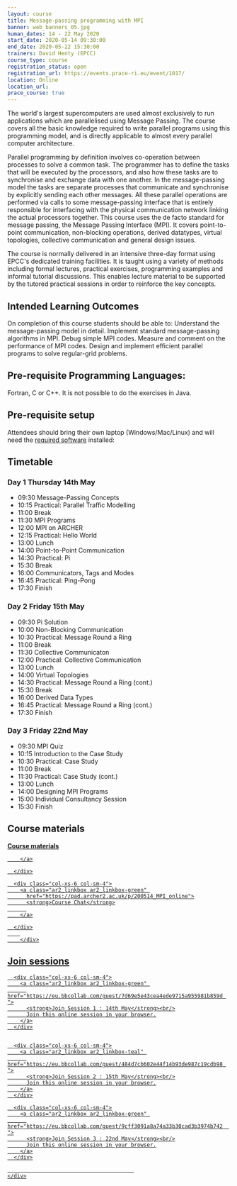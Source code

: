 ```yaml
---
layout: course
title: Message-passing programming with MPI
banner: web_banners_05.jpg 
human_dates: 14 - 22 May 2020
start_date: 2020-05-14 09:30:00
end_date: 2020-05-22 15:30:00
trainers: David Henty (EPCC)
course_type: course
registration_status: open
registration_url: https://events.prace-ri.eu/event/1017/
location: Online
location_url:
prace_course: true
---
```


The world's largest supercomputers are used almost exclusively to run applications which are parallelised using Message Passing. The course covers all the basic knowledge required to write parallel programs using this programming model, and is directly applicable to almost every parallel computer architecture.

Parallel programming by definition involves co-operation between processes to solve a common task. The programmer has to define the tasks that will be executed by the processors, and also how these tasks are to synchronise and exchange data with one another. In the message-passing model the tasks are separate processes that communicate and synchronise by explicitly sending each other messages. All these parallel operations are performed via calls to some message-passing interface that is entirely responsible for interfacing with the physical communication network linking the actual processors together. This course uses the de facto standard for message passing, the Message Passing Interface (MPI). It covers point-to-point communication, non-blocking operations, derived datatypes, virtual topologies, collective communication and general design issues.

The course is normally delivered in an intensive three-day format using EPCC's dedicated training facilities. It is taught using a variety of methods including formal lectures, practical exercises, programming examples and informal tutorial discussions. This enables lecture material to be supported by the tutored practical sessions in order to reinforce the key concepts.

## Intended Learning Outcomes

On completion of this course students should be able to: Understand the message-passing model in detail. Implement standard message-passing algorithms in MPI. Debug simple MPI codes. Measure and comment on the performance of MPI codes. Design and implement efficient parallel programs to solve regular-grid problems.

## Pre-requisite Programming Languages:

Fortran, C or C++. It is not possible to do the exercises in Java.

## Pre-requisite setup

Attendees should bring their own laptop (Windows/Mac/Linux) and will need the <a href="../../../training/training-software">required software</a> installed:

 
## Timetable

### Day 1  Thursday 14th May

- 09:30  Message-Passing Concepts
- 10:15  Practical: Parallel Traffic Modelling
- 11:00  Break
- 11:30  MPI Programs
- 12:00  MPI on ARCHER
- 12:15  Practical: Hello World
- 13:00  Lunch
- 14:00  Point-to-Point Communication
- 14:30  Practical: Pi
- 15:30  Break
- 16:00  Communicators, Tags and Modes
- 16:45 Practical: Ping-Pong
- 17:30  Finish

### Day 2   Friday 15th May

- 09:30  Pi Solution
- 10:00  Non-Blocking Communication
- 10:30  Practical: Message Round a Ring
- 11:00  Break
- 11:30  Collective Communicaton
- 12:00  Practical: Collective Communication
- 13:00  Lunch
- 14:00  Virtual Topologies
- 14:30  Practical: Message Round a Ring (cont.)
- 15:30  Break
- 16:00  Derived Data Types
- 16:45  Practical: Message Round a Ring (cont.)
- 17:30  Finish

### Day 3   Friday 22nd May

- 09:30  MPI Quiz
- 10:15  Introduction to the Case Study
- 10:30  Practical: Case Study
- 11:00  Break
- 11:30  Practical: Case Study (cont.)
- 13:00  Lunch
- 14:00  Designing MPI Programs
- 15:00 Individual Consultancy Session
- 15:30  Finish

		
## Course materials



<section id="service">
    <div class="row ">	
      <div class="col-xs-6 col-sm-4">
        <a class="ar2_linkbox ar2_linkbox-teal" 
          href="https://github.com/EPCCed/archer2-MPI-2020-05-14 ">
          <strong>Course materials</strong>
          
        </a>

      </div>

      <div class="col-xs-6 col-sm-4">
        <a class="ar2_linkbox ar2_linkbox-green" 
          href="https://pad.archer2.ac.uk/p/200514_MPI_online">
          <strong>Course Chat</strong>
          
        </a>

      </div>
		
		</div>
		
		
					

<h2>Join sessions		</h2>		


<section id="service">
    <div class="row ">	

      <div class="col-xs-6 col-sm-4">
        <a class="ar2_linkbox ar2_linkbox-green" 
          href="https://eu.bbcollab.com/guest/7d69e5e43cea4ede9715a955981b859d ">
          <strong>Join Session 1 : 14th May</strong><br/>
          Join this online session in your browser.
        </a>
      </div>


      <div class="col-xs-6 col-sm-4">
        <a class="ar2_linkbox ar2_linkbox-teal" 
          href="https://eu.bbcollab.com/guest/484d7cb602e44f14b93de987c19cdb98 ">
          <strong>Join Session 2 : 15th May</strong><br/>
          Join this online session in your browser.
        </a>
      </div>

      <div class="col-xs-6 col-sm-4">
        <a class="ar2_linkbox ar2_linkbox-green" 
          href="https://eu.bbcollab.com/guest/9cff3091a8a74a33b30cad3b3974b742  ">
          <strong>Join Session 3 : 22nd May</strong><br/>
          Join this online session in your browser.
        </a>
      </div>

											
    </div>
